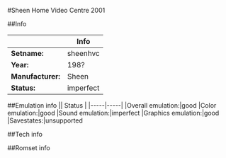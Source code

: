 #Sheen Home Video Centre 2001

##Info

||Info|
|-----|-----|
|**Setname:**|sheenhvc
|**Year:**|198?
|**Manufacturer:**|Sheen
|**Status:**|imperfect

##Emulation info
|| Status |
|-----|-----|
|Overall emulation:|good
|Color emulation:|good
|Sound emulation:|imperfect
|Graphics emulation:|good
|Savestates:|unsupported

##Tech info

##Romset info

<!--- START OF EDITED COMMENT DO NOT TOUCH TEXT ABOVE-->

